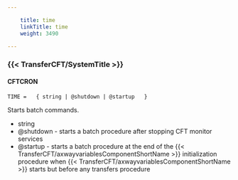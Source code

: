 ```yaml
---

    title: time
    linkTitle: time
    weight: 3490

---
```

<span id="time"></span>

### {{< TransferCFT/SystemTitle  >}}

#### CFTCRON

`TIME =   { string | @shutdown | @startup   }`

Starts batch
commands.

- string
- @shutdown - starts a batch procedure after stopping CFT monitor services
- @startup - starts a batch procedure at the end of the {{< TransferCFT/axwayvariablesComponentShortName >}} initialization
    procedure when {{< TransferCFT/axwayvariablesComponentShortName >}} starts but before any transfers procedure
